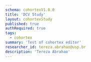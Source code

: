 ```yaml
---
schema: cohortexV1.0.0
title: 'DCV Study'
layout: cohortexStudy
published: true
authRequired: true
tags:
  - cohortex
summary: 'Test of cohortex editor'
researcher_id: tereza.abrahao@usp.br
description: 'Tereza Abrahao'
---
```


